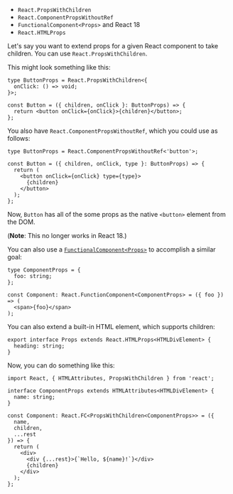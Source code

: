 * `React.PropsWithChildren`
* `React.ComponentPropsWithoutRef`
* `FunctionalComponent<Props>` and React 18
* `React.HTMLProps`

Let's say you want to extend props for a given React component to take children. You can use `React.PropsWithChildren`.

This might look something like this:

````tsx
type ButtonProps = React.PropsWithChildren<{
  onClick: () => void;
}>;

const Button = ({ children, onClick }: ButtonProps) => {
  return <button onClick={onClick}>{children}</button>;
};
````

You also have `React.ComponentPropsWithoutRef`, which you could use as follows:

````tsx
type ButtonProps = React.ComponentPropsWithoutRef<'button'>;

const Button = ({ children, onClick, type }: ButtonProps) => {
  return (
    <button onClick={onClick} type={type}>
      {children}
    </button>
  );
};
````

Now, `Button` has all of the some props as the native `<button>` element from the DOM.

(**Note**: This no longer works in React 18.)

You can also use a [`FunctionalComponent<Props>`](https://www.newline.co/@bespoyasov/how-to-define-props-with-children-in-react-typescript-app--56bd18be#using-functioncomponent-or-fc) to accomplish a similar goal:

````tsx
type ComponentProps = {
  foo: string;
};

const Component: React.FunctionComponent<ComponentProps> = ({ foo }) => (
  <span>{foo}</span>
);
````

You can also extend a built-in HTML element, which supports children:

````tsx
export interface Props extends React.HTMLProps<HTMLDivElement> {
  heading: string;
}
````

Now, you can do something like this:

````tsx
import React, { HTMLAttributes, PropsWithChildren } from 'react';

interface ComponentProps extends HTMLAttributes<HTMLDivElement> {
  name: string;
}

const Component: React.FC<PropsWithChildren<ComponentProps>> = ({
  name,
  children,
  ...rest
}) => {
  return (
    <div>
      <div {...rest}>{`Hello, ${name}!`}</div>
      {children}
    </div>
  );
};
````
